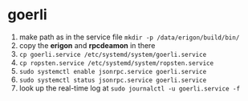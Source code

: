 # goerli


1. make path as in the service file `mkdir -p /data/erigon/build/bin/`
2. copy the __erigon__ and __rpcdeamon__ in there
3. `cp goerli.service /etc/systemd/system/goerli.service`
4. `cp ropsten.service /etc/systemd/system/ropsten.service`
5. `sudo systemctl enable jsonrpc.service goerli.service`
6. `sudo systemctl status jsonrpc.service goerli.service`
7. look up the real-time log at `sudo journalctl -u goerli.service -f`
